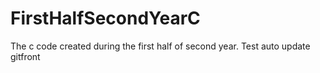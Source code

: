 # FirstHalfSecondYearC
The c code created during the first half of second year.
Test auto update gitfront
